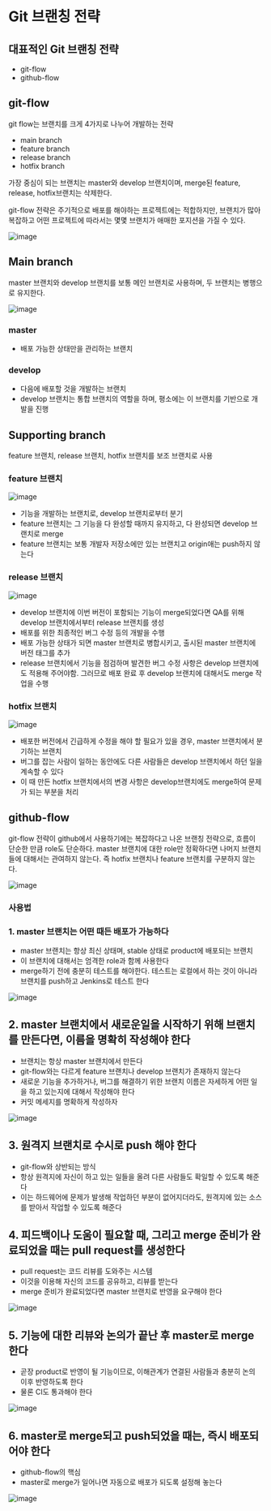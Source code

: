 # Git 브랜칭 전략

## 대표적인 Git 브랜칭 전략

- git-flow
- github-flow

## git-flow

git flow는 브랜치를 크게 4가지로 나누어 개발하는 전략
- main branch
- feature branch
- release branch
- hotfix branch

가장 중심이 되는 브랜치는 master와 develop 브랜치이며, merge된 feature, release, hotfix브랜치는 삭제한다.

git-flow 전략은 주기적으로 배포를 해야하는 프로젝트에는 적합하지만, 브랜치가 많아 복잡하고 어떤 프로젝트에 따라서는 몇몇 브랜치가 애매한 포지션을 가질 수 있다.

![image](https://user-images.githubusercontent.com/66311161/174708250-c37c7ce3-702c-4155-9df5-240d8aa602d6.png)

## Main branch

master 브랜치와 develop 브랜치를 보통 메인 브랜치로 사용하며, 두 브랜치는 병행으로 유지한다.

![image](https://user-images.githubusercontent.com/66311161/174708411-e376c304-b166-45a6-a075-bd3c61eed88b.png)

### master
- 배포 가능한 상태만을 관리하는 브랜치

### develop
- 다음에 배포할 것을 개발하는 브랜치
- develop 브랜치는 통합 브랜치의 역할을 하며, 평소에는 이 브랜치를 기반으로 개발을 진행


## Supporting branch

feature 브랜치, release 브랜치, hotfix 브랜치를 보조 브랜치로 사용



### feature 브랜치

![image](https://user-images.githubusercontent.com/66311161/174708988-15ce2474-3804-4de7-b0a9-bc2d8ab86d8b.png)

- 기능을 개발하는 브랜치로, develop 브랜치로부터 분기
- feature 브랜치는 그 기능을 다 완성할 때까지 유지하고, 다 완성되면 develop 브랜치로  merge
- feature 브랜치는 보통 개발자 저장소에만 있는 브랜치고 origin애는 push하지 않는다

### release 브랜치

![image](https://user-images.githubusercontent.com/66311161/174737459-2407da73-6664-4808-8877-6244d1086bc6.png)

- develop 브랜치에 이번 버전이 포함되는 기능이 merge되었다면 QA를 위해 develop 브랜치에서부터 release 브랜치를 생성
- 배포를 위한 최종적인 버그 수정 등의 개발을 수행
- 배포 가능한 상태가 되면 master 브랜치로 병합시키고, 출시된 master 브랜치에 버전 태그를 추가
- release 브랜치에서 기능을 점검하며 발견한 버그 수정 사항은 develop 브랜치에도 적용해 주어야함. 그러므로 배포 완료 후 develop 브랜치에 대해서도 merge 작업을 수행

### hotfix 브랜치

![image](https://user-images.githubusercontent.com/66311161/174738185-d1f63763-192d-482e-9dba-4b2cf5ea467c.png)

- 배포한 버전에서 긴급하게 수정을 해야 할 필요가 있을 경우, master 브랜치에서 분기하는 브랜치
- 버그를 잡는 사람이 일하는 동안에도 다른 사람들은 develop 브랜치에서 하던 일을 계속할 수 있다
- 이 때 만든 hotfix 브랜치에서의 변경 사항은 develop브랜치에도 merge하여 문제가 되는 부분을 처리


## github-flow

git-flow 전략이 github에서 사용하기에는 복잡하다고 나온 브랜칭 전략으로, 흐름이 단순한 만큼 role도 단순하다. master 브랜치에 대한 role만 정확하다면 나머지 브랜치들에 대해서는 관여하지 않는다. 즉 hotfix 브랜치나 feature 브랜치를 구분하지 않는다.

![image](https://user-images.githubusercontent.com/66311161/174741065-9d475f7f-e9a5-47cf-912e-f3caa1fe8766.png)

### 사용법
### 1. master 브랜치는 어떤 때든 배포가 가능하다

- master 브랜치는 항상 최신 상태며, stable 상태로 product에 배포되는 브랜치
- 이 브랜치에 대해서는 엄격한 role과 함께 사용한다
- merge하기 전에 충분히 테스트를 해야한다. 테스트는 로컬에서 하는 것이 아니라 브랜치를 push하고 Jenkins로 테스트 한다

![image](https://user-images.githubusercontent.com/66311161/174741540-9ddacd64-4cfa-446e-a98e-23b957e18824.png)

## 2. master 브랜치에서 새로운일을 시작하기 위해 브랜치를 만든다면, 이름을 명확히 작성해야 한다

- 브랜치는 항상 master 브랜치에서 만든다
- git-flow와는 다르게 feature 브랜치나 develop 브랜치가 존재하지 않는다
- 새로운 기능을 추가하거나, 버그를 해결하기 위한 브랜치 이름은 자세하게 어떤 일을 하고 있는지에 대해서 작성해야 한다
- 커밋 메세지를 명확하게 작성하자

![image](https://user-images.githubusercontent.com/66311161/174742461-8aac50d9-18cc-49f6-80e6-39c0078a486f.png)

## 3. 원격지 브랜치로 수시로 push 해야 한다

- git-flow와 상반되는 방식
- 항상 원격지에 자신이 하고 있는 일들을 올려 다른 사람들도 확일할 수 있도록 해준다
- 이는 하드웨어에 문제가 발생해 작업하던 부분이 없어지더라도, 원격지에 있는 소스를 받아서 작업할 수 있도록 해준다

## 4. 피드백이나 도움이 필요할 때, 그리고 merge 준비가 완료되었을 때는 pull request를 생성한다

- pull request는 코드 리뷰를 도와주는 시스템
- 이것을 이용해 자신의 코드를 공유하고, 리뷰를 받는다
-  merge 준비가 완료되었다면 master 브랜치로 반영을 요구해야 한다

![image](https://user-images.githubusercontent.com/66311161/174743458-a2078cff-764f-4f67-bfc2-ff74ac3020de.png)

## 5. 기능에 대한 리뷰와 논의가 끝난 후 master로 merge한다

- 곧장 product로 반영이 될 기능이므로, 이해관계가 연결된 사람들과 충분히 논의 이후 반영하도록 한다
- 물론 CI도 통과해야 한다

![image](https://user-images.githubusercontent.com/66311161/174745379-59e70df3-a7b1-4dd0-a3eb-684e9bc4787e.png)

## 6. master로 merge되고 push되었을 때는, 즉시 배포되어야 한다

- github-flow의 핵심
- master로 merge가 일어나면 자동으로 배포가 되도록 설정해 놓는다

![image](https://user-images.githubusercontent.com/66311161/174745873-18cf9be5-aa4f-4ef7-87cb-543de5ff7dda.png)



